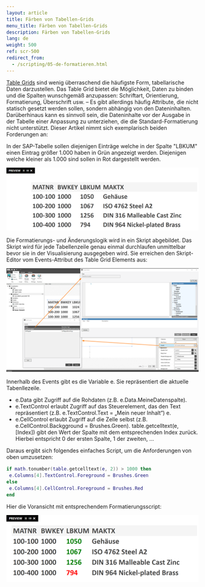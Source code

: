 ```yaml
---
layout: article
title: Färben von Tabellen-Grids
menu_title: Färben von Tabellen-Grids
description: Färben von Tabellen-Grids
lang: de
weight: 500
ref: scr-500
redirect_from:
  - /scripting/05-de-formatieren.html
---
```


[Table Grids](https://help.peakboard.com/controls/de-table-grid.html) sind wenig überraschend die häufigste Form, tabellarische Daten darzustellen. 
Das Table Grid bietet die Möglichkeit, Daten zu binden und die Spalten wunschgemäß anzupassen: Schriftart, Orientierung, Formatierung, Überschrift usw. – Es gibt allerdings häufig Attribute, die nicht statisch gesetzt werden sollen, sondern abhängig von den Dateninhalten. 
Darüberhinaus kann es sinnvoll sein, die Dateninhalte vor der Ausgabe in der Tabelle einer Anpassung zu unterziehen, die die Standard-Formatierung nicht unterstützt. 
Dieser Artikel nimmt sich exemplarisch beiden Forderungen an:

In der SAP-Tabelle sollen diejenigen Einträge welche in der Spalte "LBKUM" einen Eintrag größer 1.000 haben in Grün angezeigt werden.
Diejenigen welche kleiner als 1.000 sind sollen in Rot dargestellt werden.


![image_1](/assets/images/scripting/format-table/Scripting_TableGrid_Formatieren_01.png)



Die Formatierungs- und Änderungslogik wird in ein Skript abgebildet. 
Das Skript wird für jede Tabellenzeile genau einmal durchlaufen unmittelbar bevor sie in der Visualisierung ausgegeben wird. 
Sie erreichen den Skript-Editor vom Events-Attribut des Table Grid Elements aus:



![image_1](/assets/images/scripting/format-table/Scripting_TableGrid_Formatieren_02.png)



Innerhalb des Events gibt es die Variable e. Sie repräsentiert die aktuelle Tabenllezeile.

* e.Data gibt Zugriff auf die Rohdaten (z.B. e.Data.MeineDatenspalte).
* e.TextControl erlaubt Zugriff auf das Steuerelement, das den Text repräsentiert (z.B. e.TextControl.Text = „Mein neuer Inhalt“)  e.
* e.CellControl erlaubt Zugriff auf die Zelle selbst (z.B. e.CellControl.Backgground = Brushes.Green).
table.getcelltext(e, [Index]) gibt den Wert der Spalte mit dem entsprechenden Index zurück. Hierbei entspricht 0 der ersten Spalte, 1 der zweiten, …

Daraus ergibt sich folgendes einfaches Script, um die Anforderungen von oben umzusetzen:



```lua
if math.tonumber(table.getcelltext(e, 2)) > 1000 then
 e.Columns[4].TextControl.Foreground = Brushes.Green
else
 e.Columns[4].CellControl.Foreground = Brushes.Red
end
```

Hier die Voransicht mit entsprechendem Formatierungsscript:

![image_1](/assets/images/scripting/format-table/Scripting_TableGrid_Formatieren_03.png)
